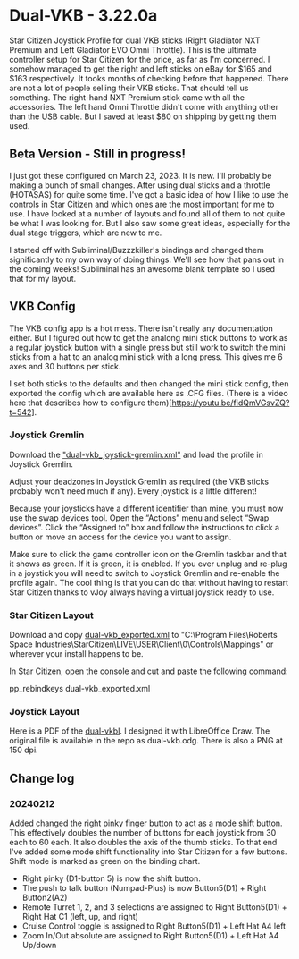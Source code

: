 # Dual-VKB - 3.22.0a
Star Citizen Joystick Profile for dual VKB sticks (Right Gladiator NXT Premium and Left Gladiator EVO Omni Throttle). This is the ultimate controller setup for Star Citizen for the price, as far as I'm concerned. I somehow managed to get the right and left sticks on eBay for $165 and $163 respectively. It tooks months of checking before that happened. There are not a lot of people selling their VKB sticks. That should tell us something. The right-hand NXT Premium stick came with all the accessories. The left hand Omni Throttle didn't come with anything other than the USB cable. But I saved at least $80 on shipping by getting them used.  

## Beta Version - Still in progress!
I just got these configured on March 23, 2023. It is new. I'll probably be making a bunch of small changes. After using dual sticks and a throttle (HOTASAS) for quite some time. I've got a basic idea of how I like to use the controls in Star Citizen and which ones are the most important for me to use. I have looked at a number of layouts and found all of them to not quite be what I was looking for. But I also saw some great ideas, especially for the dual stage triggers, which are new to me. 

I started off with Subliminal/Buzzzkiller's bindings and changed them significantly to my own way of doing things. We'll see how that pans out in the coming weeks! Subliminal has an awesome blank template so I used that for my layout. 

## VKB Config
The VKB config app is a hot mess. There isn't really any documentation either. But I figured out how to get the analong mini stick buttons to work as a regular joystick button with a single press but still work to switch the mini sticks from a hat to an analog mini stick with a long press. This gives me 6 axes and 30 buttons per stick. 

I set both sticks to the defaults and then changed the mini stick config, then exported the config which are available here as .CFG files. (There is a video here that describes how to configure them)[https://youtu.be/fidQmVGsvZQ?t=542].

### Joystick Gremlin

Download the ["dual-vkb_joystick-gremlin.xml"](https://raw.githubusercontent.com/Chadarius/sc-config/main/Profiles/dual-vkb/dual-vkb_joystick-gremlin.xml) and load the profile in Joystick Gremlin. 

Adjust your deadzones in Joystick Gremlin as required (the VKB sticks probably won't need much if any). Every joystick is a little different!

Because your joysticks have a different identifier than mine, you must now use the swap devices tool. Open the “Actions” menu and select “Swap devices”. Click the “Assigned to” box and follow the instructions to click a button or move an access for the device you want to assign. 

Make sure to click the game controller icon on the Gremlin taskbar and that it shows as green. If it is green, it is enabled. If you ever unplug and re-plug in a joystick you will need to switch to Joystick Gremlin and re-enable the profile again. The cool thing is that you can do that without having to restart Star Citizen thanks to vJoy always having a virtual joystick ready to use.


### Star Citizen Layout

Download and copy [dual-vkb_exported.xml](https://raw.githubusercontent.com/Chadarius/sc-config/main/Profiles/dual-vkb/dual-vkb_exported.xml) to 
"C:\Program Files\Roberts Space Industries\StarCitizen\LIVE\USER\Client\0\Controls\Mappings" or wherever your install happens to be. 

In Star Citizen, open the console and cut and paste the following command:

pp_rebindkeys dual-vkb_exported.xml

### Joystick Layout
Here is a PDF of the [dual-vkbl](https://github.com/Chadarius/sc-config/raw/main/Profiles/dual-vkb/dual-vkb.pdf). I designed it with LibreOffice Draw. The original file is available in the repo as dual-vkb.odg. There is also a PNG at 150 dpi. 

## Change log
### 20240212
Added changed the right pinky finger button to act as a mode shift button. This effectively doubles the number of buttons for each joystick from 30 each to 60 each. It also doubles the axis of the thumb sticks. To that end I've added some mode shift functionality into Star Citizen for a few buttons. Shift mode is marked as green on the binding chart. 

- Right pinky (D1-button 5) is now the shift button. 
- The push to talk button (Numpad-Plus) is now Button5(D1) + Right Button2(A2)
- Remote Turret 1, 2, and 3 selections are assigned to Right Button5(D1) + Right Hat C1 (left, up, and right)
- Cruise Control toggle is assigned to Right Button5(D1) + Left Hat A4 left
- Zoom In/Out absolute are assigned to Right Button5(D1) + Left Hat A4 Up/down 

